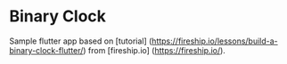 # Binary Clock

Sample flutter app based on [tutorial] (https://fireship.io/lessons/build-a-binary-clock-flutter/) from [fireship.io] (https://fireship.io/).